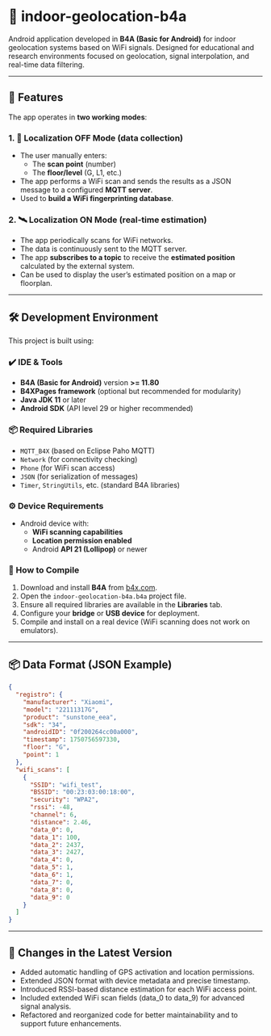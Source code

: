 # 📡 indoor-geolocation-b4a

Android application developed in **B4A (Basic for Android)** for indoor geolocation systems based on WiFi signals. Designed for educational and research environments focused on geolocation, signal interpolation, and real-time data filtering.

---

## 🚀 Features

The app operates in **two working modes**:

### 1. 🔘 Localization OFF Mode (data collection)
- The user manually enters:
  - The **scan point** (number)
  - The **floor/level** (G, L1, etc.)
- The app performs a WiFi scan and sends the results as a JSON message to a configured **MQTT server**.
- Used to **build a WiFi fingerprinting database**.

### 2. 🛰️ Localization ON Mode (real-time estimation)
- The app periodically scans for WiFi networks.
- The data is continuously sent to the MQTT server.
- The app **subscribes to a topic** to receive the **estimated position** calculated by the external system.
- Can be used to display the user’s estimated position on a map or floorplan.

---

## 🛠️ Development Environment

This project is built using:

### ✔️ IDE & Tools
- **B4A (Basic for Android)** version **>= 11.80**
- **B4XPages framework** (optional but recommended for modularity)
- **Java JDK 11** or later
- **Android SDK** (API level 29 or higher recommended)

### 📦 Required Libraries
- `MQTT_B4X` (based on Eclipse Paho MQTT)
- `Network` (for connectivity checking)
- `Phone` (for WiFi scan access)
- `JSON` (for serialization of messages)
- `Timer`, `StringUtils`, etc. (standard B4A libraries)

### ⚙️ Device Requirements
- Android device with:
  - **WiFi scanning capabilities**
  - **Location permission enabled**
  - Android **API 21 (Lollipop)** or newer

### 🚀 How to Compile
1. Download and install **B4A** from [b4x.com](https://www.b4x.com).
2. Open the `indoor-geolocation-b4a.b4a` project file.
3. Ensure all required libraries are available in the **Libraries** tab.
4. Configure your **bridge** or **USB device** for deployment.
5. Compile and install on a real device (WiFi scanning does not work on emulators).

---

## 📦 Data Format (JSON Example)

```json
{
  "registro": {
    "manufacturer": "Xiaomi",
    "model": "22111317G",
    "product": "sunstone_eea",
    "sdk": "34",
    "androidID": "0f200264cc00a000",
    "timestamp": 1750756597330,
    "floor": "G",
    "point": 1
  },
  "wifi_scans": [
    {
      "SSID": "wifi_test",
      "BSSID": "00:23:03:00:18:00",
      "security": "WPA2",
      "rssi": -48,
      "channel": 6,
      "distance": 2.46,
      "data_0": 0,
      "data_1": 100,
      "data_2": 2437,
      "data_3": 2427,
      "data_4": 0,
      "data_5": 1,
      "data_6": 1,
      "data_7": 0,
      "data_8": 0,
      "data_9": 0
    }
  ]
}
```
---

## 🔄 Changes in the Latest Version

- Added automatic handling of GPS activation and location permissions.
- Extended JSON format with device metadata and precise timestamp.
- Introduced RSSI-based distance estimation for each WiFi access point.
- Included extended WiFi scan fields (data_0 to data_9) for advanced signal analysis.
- Refactored and reorganized code for better maintainability and to support future enhancements.
